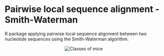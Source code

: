 # Pairwise local sequence alignment - Smith-Waterman
R package applying pairwise local sequence alignment between two nucleotide sequences using the Smith-Waterman algorithm.

<p align="center">
  <img 
    src="https://upload.wikimedia.org/wikipedia/commons/e/e6/Smith-Waterman-Algorithm-Example-Step3.png#center" alt="Classes of mice">
</p>
